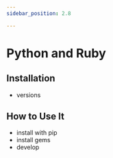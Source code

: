 ```yaml
---
sidebar_position: 2.8

---
```


# Python and Ruby
## Installation

- versions

## How to Use It

- install with pip
- install gems
- develop
